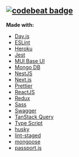 [![codebeat badge](https://codebeat.co/badges/7921ca93-8957-45bd-b2e9-ebe9f95bcf7c)](https://codebeat.co/projects/github-com-artyom-88-artemganev-be-develop)
---

**Made with:**

- [Day.js](https://day.js.org)
- [ESLint](https://eslint.org)
- [Heroku](https://www.heroku.com)
- [Jest](https://jestjs.io)
- [MUI Base UI](https://mui.com/base-ui)
- [Mongo DB](https://www.mongodb.com)
- [NestJS](https://nestjs.com)
- [Next.js](https://nextjs.org)
- [Prettier](https://prettier.io)
- [ReactJS](https://reactjs.org)
- [Redux](https://redux.js.org)
- [Sass](https://sass-lang.com)
- [Swagger](https://swagger.io)
- [TanStack Query](https://tanstack.com/query)
- [Type Script](https://www.typescriptlang.org)
- [husky](https://github.com/typicode/husky)
- [lint-staged](https://github.com/okonet/lint-staged)
- [mongoose](https://mongoosejs.com)
- [passport.js](http://www.passportjs.org)
